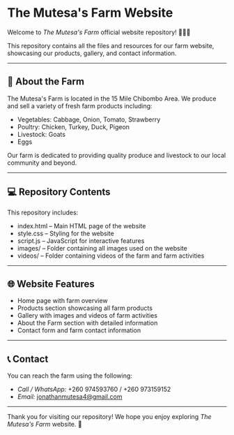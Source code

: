 # The Mutesa's Farm Website

Welcome to *The Mutesa's Farm* official website repository! 🌱🐓🍅  

This repository contains all the files and resources for our farm website, showcasing our products, gallery, and contact information.

---

## 📌 About the Farm

The Mutesa's Farm is located in the 15 Mile Chibombo Area. We produce and sell a variety of fresh farm products including:  

- Vegetables: Cabbage, Onion, Tomato, Strawberry  
- Poultry: Chicken, Turkey, Duck, Pigeon  
- Livestock: Goats  
- Eggs  

Our farm is dedicated to providing quality produce and livestock to our local community and beyond.  

---

## 💻 Repository Contents

This repository includes:

- index.html – Main HTML page of the website  
- style.css – Styling for the website  
- script.js – JavaScript for interactive features  
- images/ – Folder containing all images used on the website  
- videos/ – Folder containing videos of the farm and farm activities  

---

## 🌐 Website Features

- Home page with farm overview  
- Products section showcasing all farm products  
- Gallery with images and videos of farm activities  
- About the Farm section with detailed information  
- Contact form and farm contact information  

---

## 📞 Contact

You can reach the farm using the following:  

- *Call / WhatsApp:* ‪+260 974593760‬ / ‪+260 973159152‬  
- *Email:* jonathanmutesa4@gmail.com  

---

Thank you for visiting our repository! We hope you enjoy exploring *The Mutesa's Farm* website. 🌿

